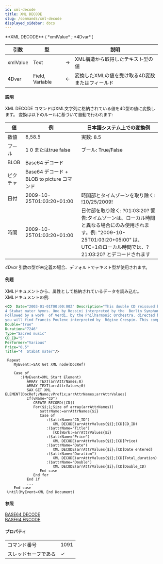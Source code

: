 ```yaml
---
id: xml-decode
title: XML DECODE
slug: /commands/xml-decode
displayed_sidebar: docs
---
```


<!--REF #_command_.XML DECODE.Syntax-->**XML DECODE** ( *xmlValue* ; *4Dvar* )<!-- END REF-->
<!--REF #_command_.XML DECODE.Params-->
| 引数 | 型 |  | 説明 |
| --- | --- | --- | --- |
| xmlValue | Text | &#8594;  | XML構造から取得したテキスト型の値 |
| 4Dvar | Field, Variable | &#8592; | 変換したXMLの値を受け取る4D変数またはフィールド |

<!-- END REF-->

#### 説明 

<!--REF #_command_.XML DECODE.Summary-->XML DECODE コマンドはXML文字列に格納されている値を4D型の値に変換します。<!-- END REF--> 変換は以下のルールに基づいて自動で行われます: 

| **値** | **例**                                                                                 | 日本語システム上での変換例                                                                                                              |
| ----- | ------------------------------------------------------------------------------------- | -------------------------------------------------------------------------------------------------------------------------- |
| 数値    | <Price>8,5</Price><Price>8.5</Price>                                                  | 実数: 8.5                                                                                                                    |
| ブール   | <Double>1</Double> <Double>0</Double> または<Double>true</Double> <Double>false</Double> | ブール: True/False                                                                                                            |
| BLOB  | Base64 デコード                                                                           |                                                                                                                            |
| ピクチャ  | Base64 デコード + BLOB to picture コマンド                                                    |                                                                                                                            |
| 日付    | 2009-10-25T01:03:20+01:00                                                             | 時間部とタイムゾーンを取り除く: !10/25/2009!                                                                                              |
| 時間    | 2009-10-25T01:03:20+01:00                                                             | 日付部を取り除く: ?01:03:20? 警告:タイムゾーンは、ローカル時間と異なる場合にのみ使用されます。例: "2009-10-25T01:03:20+05:00" は、UTC+1のローカル時間では、?21:03:20? とデコードされます |

*4Dvar* 引数の型が未定義の場合、デフォルトでテキスト型が使用されます。

#### 例題 

XMLドキュメントから、属性として格納されているデータを読み込む。  
XMLドキュメントの例:  

```XML
<CD  Date="2003-01-01T00:00:00Z" Description="This double CD reissued by EMI  in 1995 combines 
4 Stabat mater hymns. One by Rossini interpreted by the  Berlin Symphony Orchestra, directed by Karl Forster. 
Followed by a work  of Verdi, by the Philharmonic Orchestra, directed by Carlo Maria  Giulini. On the second CD, 
you will find Francis Poulenc interpreted by  Régine Crespin. This compilation ends with a little-known version, that  of the Polish composer Karol Szymanowski. Polish National Radio Symphony  Orchestra directed by Antoni Wit" 
Double="true" 
Duration="7246"  
Type="Sacred music" 
CD_ID="5" 
Performer="Various" 
Price="8.5" 
Title="4  Stabat mater"/>
```

```4d
 Repeat
    MyEvent:=SAX Get XML node(DocRef)
 
    Case of
       :(MyEvent=XML Start Element)
          ARRAY TEXT(arrAttrNames;0)
          ARRAY TEXT(arrAttrValues;0)
          SAX GET XML ELEMENT(DocRef;vName;vPrefix;arrAttrNames;arrAttrValues)
          If(vName="CD")
             CREATE RECORD([CD])
             For($i;1;Size of array(arrAttrNames))
                $attrName:=arrAttrNames{$i}
                Case of
                   :($attrName="CD_ID")
                      XML DECODE(arrAttrValues{$i};[CD]CD_ID)
                   :($attrName="Title")
                      [CD]Work:=arrAttrValues{$i}
                   :($attrName="Price")
                      XML DECODE(arrAttrValues{$i};[CD]Price)
                   :($attrName="Date")
                      XML DECODE(arrAttrValues{$i};[CD]Date entered)
                   :($attrName="Duration")
                      XML DECODE(arrAttrValues{$i};[CD]Total_duration)
                   :($attrName="Double")
                      XML DECODE(arrAttrValues{$i};[CD]Double_CD)
                End case
             End for
          End if
          ...
    End case
 Until(MyEvent=XML End Document)
```

#### 参照 

[BASE64 DECODE](base64-decode.md)  
[BASE64 ENCODE](base64-encode.md)  

#### プロパティ

|  |  |
| --- | --- |
| コマンド番号 | 1091 |
| スレッドセーフである | &check; |



